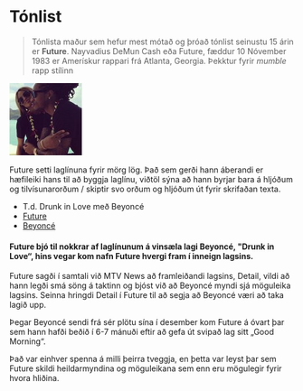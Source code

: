# Tónlist
> Tónlista maður sem hefur mest mótað og þróað tónlist seinustu 15 árin er **Future**. Nayvadius DeMun Cash eða Future, fæddur 10 Nóvember 1983 er Amerískur rappari frá Atlanta, Georgia. Þekktur fyrir *mumble* rapp stílinn

![Beyoncé & Future](image.jpg)

Future setti laglínuna fyrir mörg lög. Það sem gerði hann áberandi er hæfileiki hans til að byggja laglínu, viðtöl sýna að hann byrjar bara á hljóðum og tilvísunarorðum / skiptir svo orðum og hljóðum út fyrir skrifaðan texta.

- T.d. Drunk in Love með Beyoncé 
- [Future](https://youtube.com/shorts/d-kxqWDaxyo?feature=share)
- [Beyoncé](https://youtu.be/p1JPKLa-Ofc?t=70)

#### Future bjó til nokkrar af laglínunum á vinsæla lagi Beyoncé, "Drunk in Love“, hins vegar kom nafn Future hvergi fram í inneign lagsins.

Future sagði í samtali við MTV News að framleiðandi lagsins, Detail, vildi að hann legði smá söng á taktinn og bjóst við að Beyoncé myndi sjá möguleika lagsins. Seinna hringdi Detail í Future til að segja að Beyoncé væri að taka lagið upp.

Þegar Beyoncé sendi frá sér plötu sína í desember kom Future á óvart þar sem hann hafði beðið í 6-7 mánuði eftir að gefa út svipað lag sitt „Good Morning“.

Það var einhver spenna á milli þeirra tveggja, en þetta var leyst þar sem Future skildi heildarmyndina og möguleikana sem enn eru mögulegir fyrir hvora hliðina.